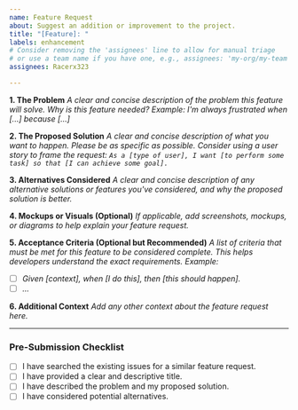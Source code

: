 ```yaml
---
name: Feature Request
about: Suggest an addition or improvement to the project.
title: "[Feature]: "
labels: enhancement
# Consider removing the 'assignees' line to allow for manual triage
# or use a team name if you have one, e.g., assignees: 'my-org/my-team'
assignees: Racerx323

---
```


<!--
Thank you for suggesting a new feature! Your ideas are valuable for improving the project.
Please search existing issues before creating a new one to avoid duplicates.
-->

**1. The Problem**
*A clear and concise description of the problem this feature will solve. Why is this feature needed?*
*Example: I'm always frustrated when [...] because [...]*

**2. The Proposed Solution**
*A clear and concise description of what you want to happen. Please be as specific as possible.*
*Consider using a user story to frame the request:*
*`As a [type of user], I want [to perform some task] so that [I can achieve some goal].`*

**3. Alternatives Considered**
*A clear and concise description of any alternative solutions or features you've considered, and why the proposed solution is better.*

**4. Mockups or Visuals (Optional)**
*If applicable, add screenshots, mockups, or diagrams to help explain your feature request.*

**5. Acceptance Criteria (Optional but Recommended)**
*A list of criteria that must be met for this feature to be considered complete. This helps developers understand the exact requirements.*
*Example:*

- [ ] *Given [context], when [I do this], then [this should happen].*
- [ ] *...*

**6. Additional Context**
*Add any other context about the feature request here.*

---

### Pre-Submission Checklist

- [ ] I have searched the existing issues for a similar feature request.
- [ ] I have provided a clear and descriptive title.
- [ ] I have described the problem and my proposed solution.
- [ ] I have considered potential alternatives.
